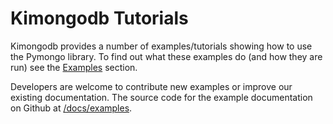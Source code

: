 Kimongodb Tutorials
===================

Kimongodb provides a number of examples/tutorials showing how to use the Pymongo library. To find out what these examples do (and how they are run) see the [Examples](/example) section.

Developers are welcome to contribute new examples or improve our existing documentation. The source code for the example documentation on Github at [/docs/examples](/docs/example).
